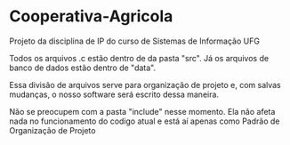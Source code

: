 # Cooperativa-Agricola
Projeto da disciplina de IP do curso de Sistemas de Informação UFG

Todos os arquivos .c estão dentro de da pasta "src".
Já os arquivos de banco de dados estão dentro de "data".

Essa divisão de arquivos serve para organização de projeto e, com salvas mudanças, o nosso software será escrito dessa maneira.

Não se preocupem com a pasta "include" nesse momento. Ela não afeta nada no funcionamento do codigo atual e está aí apenas como Padrão de Organização de Projeto

